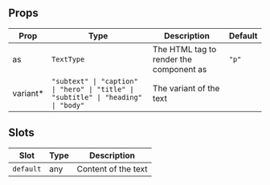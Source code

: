<!-- This file is automatically generated, do not edit manually. -->

<script setup>
import AppTextPlayground from './AppTextPlayground.vue'
</script>

<AppTextPlayground />

## Props

| Prop | Type | Description | Default |
| ---- | ---- | ----------- | ------- |
| as | `TextType` | The HTML tag to render the component as | `"p"` |
| variant* | `"subtext" \| "caption" \| "hero" \| "title" \| "subtitle" \| "heading" \| "body"` | The variant of the text |  |


## Slots

| Slot | Type | Description |
| --------- | ---- | ----------- |
| `default` | any | Content of the text |

